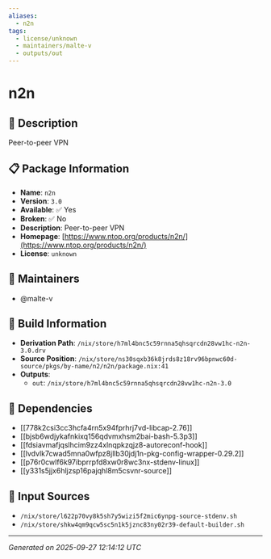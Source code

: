```yaml
---
aliases:
  - n2n
tags:
  - license/unknown
  - maintainers/malte-v
  - outputs/out
---
```


# n2n

## 📝 Description

Peer-to-peer VPN

## 📋 Package Information

- **Name**: `n2n`
- **Version**: `3.0`
- **Available**: ✅ Yes
- **Broken**: ✅ No
- **Description**: Peer-to-peer VPN
- **Homepage**: [https://www.ntop.org/products/n2n/](https://www.ntop.org/products/n2n/)
- **License**: `unknown`
## 👥 Maintainers

- @malte-v


## 🔧 Build Information

- **Derivation Path**: `/nix/store/h7ml4bnc5c59rnna5qhsqrcdn28vw1hc-n2n-3.0.drv`
- **Source Position**: `/nix/store/ns30sqxb36k8jrds8z18rv96bpnwc60d-source/pkgs/by-name/n2/n2n/package.nix:41`
- **Outputs**:
  - `out`:  `/nix/store/h7ml4bnc5c59rnna5qhsqrcdn28vw1hc-n2n-3.0`

## 🔗 Dependencies

- [[778k2csi3cc3hcfa4rn5x94fprhrj7vd-libcap-2.76]]
- [[bjsb6wdjykafnkixq156qdvmxhsm2bai-bash-5.3p3]]
- [[fdsiavmafjqslhcim9zz4xlnqpkzqjz8-autoreconf-hook]]
- [[lvdvlk7cwad5mna0wfpz8jllb30jdj1n-pkg-config-wrapper-0.29.2]]
- [[p76r0cwlf6k97ibprrpfd8xw0r8wc3nx-stdenv-linux]]
- [[y331s5jjx6hljzsp16pajqhl8m5csvnr-source]]

## 📁 Input Sources

- `/nix/store/l622p70vy8k5sh7y5wizi5f2mic6ynpg-source-stdenv.sh`
- `/nix/store/shkw4qm9qcw5sc5n1k5jznc83ny02r39-default-builder.sh`

---
*Generated on 2025-09-27 12:14:12 UTC*

